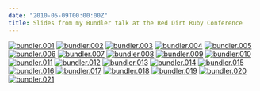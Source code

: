 ```yaml
---
date: "2010-05-09T00:00:00Z"
title: Slides from my Bundler talk at the Red Dirt Ruby Conference
---
```

<a href="https://andre.arko.net/2010/05/09/slides-from-my-bundler-talk-at-the-red-dirt-ruby-conference/bundler.001.jpg" rel="facebox" class="image"><img src="https://andre.arko.net/2010/05/09/slides-from-my-bundler-talk-at-the-red-dirt-ruby-conference/bundler.001.jpg" alt="bundler.001"></a>
<a href="https://andre.arko.net/2010/05/09/slides-from-my-bundler-talk-at-the-red-dirt-ruby-conference/bundler.002.jpg" rel="facebox" class="image"><img src="https://andre.arko.net/2010/05/09/slides-from-my-bundler-talk-at-the-red-dirt-ruby-conference/bundler.002.jpg" alt="bundler.002"></a>
<a href="https://andre.arko.net/2010/05/09/slides-from-my-bundler-talk-at-the-red-dirt-ruby-conference/bundler.003.jpg" rel="facebox" class="image"><img src="https://andre.arko.net/2010/05/09/slides-from-my-bundler-talk-at-the-red-dirt-ruby-conference/bundler.003.jpg" alt="bundler.003"></a>
<a href="https://andre.arko.net/2010/05/09/slides-from-my-bundler-talk-at-the-red-dirt-ruby-conference/bundler.004.jpg" rel="facebox" class="image"><img src="https://andre.arko.net/2010/05/09/slides-from-my-bundler-talk-at-the-red-dirt-ruby-conference/bundler.004.jpg" alt="bundler.004"></a>
<a href="https://andre.arko.net/2010/05/09/slides-from-my-bundler-talk-at-the-red-dirt-ruby-conference/bundler.005.jpg" rel="facebox" class="image"><img src="https://andre.arko.net/2010/05/09/slides-from-my-bundler-talk-at-the-red-dirt-ruby-conference/bundler.005.jpg" alt="bundler.005"></a>
<a href="https://andre.arko.net/2010/05/09/slides-from-my-bundler-talk-at-the-red-dirt-ruby-conference/bundler.006.jpg" rel="facebox" class="image"><img src="https://andre.arko.net/2010/05/09/slides-from-my-bundler-talk-at-the-red-dirt-ruby-conference/bundler.006.jpg" alt="bundler.006"></a>
<a href="https://andre.arko.net/2010/05/09/slides-from-my-bundler-talk-at-the-red-dirt-ruby-conference/bundler.007.jpg" rel="facebox" class="image"><img src="https://andre.arko.net/2010/05/09/slides-from-my-bundler-talk-at-the-red-dirt-ruby-conference/bundler.007.jpg" alt="bundler.007"></a>
<a href="https://andre.arko.net/2010/05/09/slides-from-my-bundler-talk-at-the-red-dirt-ruby-conference/bundler.008.jpg" rel="facebox" class="image"><img src="https://andre.arko.net/2010/05/09/slides-from-my-bundler-talk-at-the-red-dirt-ruby-conference/bundler.008.jpg" alt="bundler.008"></a>
<a href="https://andre.arko.net/2010/05/09/slides-from-my-bundler-talk-at-the-red-dirt-ruby-conference/bundler.009.jpg" rel="facebox" class="image"><img src="https://andre.arko.net/2010/05/09/slides-from-my-bundler-talk-at-the-red-dirt-ruby-conference/bundler.009.jpg" alt="bundler.009"></a>
<a href="https://andre.arko.net/2010/05/09/slides-from-my-bundler-talk-at-the-red-dirt-ruby-conference/bundler.010.jpg" rel="facebox" class="image"><img src="https://andre.arko.net/2010/05/09/slides-from-my-bundler-talk-at-the-red-dirt-ruby-conference/bundler.010.jpg" alt="bundler.010"></a>
<a href="https://andre.arko.net/2010/05/09/slides-from-my-bundler-talk-at-the-red-dirt-ruby-conference/bundler.011.jpg" rel="facebox" class="image"><img src="https://andre.arko.net/2010/05/09/slides-from-my-bundler-talk-at-the-red-dirt-ruby-conference/bundler.011.jpg" alt="bundler.011"></a>
<a href="https://andre.arko.net/2010/05/09/slides-from-my-bundler-talk-at-the-red-dirt-ruby-conference/bundler.012.jpg" rel="facebox" class="image"><img src="https://andre.arko.net/2010/05/09/slides-from-my-bundler-talk-at-the-red-dirt-ruby-conference/bundler.012.jpg" alt="bundler.012"></a>
<a href="https://andre.arko.net/2010/05/09/slides-from-my-bundler-talk-at-the-red-dirt-ruby-conference/bundler.013.jpg" rel="facebox" class="image"><img src="https://andre.arko.net/2010/05/09/slides-from-my-bundler-talk-at-the-red-dirt-ruby-conference/bundler.013.jpg" alt="bundler.013"></a>
<a href="https://andre.arko.net/2010/05/09/slides-from-my-bundler-talk-at-the-red-dirt-ruby-conference/bundler.014.jpg" rel="facebox" class="image"><img src="https://andre.arko.net/2010/05/09/slides-from-my-bundler-talk-at-the-red-dirt-ruby-conference/bundler.014.jpg" alt="bundler.014"></a>
<a href="https://andre.arko.net/2010/05/09/slides-from-my-bundler-talk-at-the-red-dirt-ruby-conference/bundler.015.jpg" rel="facebox" class="image"><img src="https://andre.arko.net/2010/05/09/slides-from-my-bundler-talk-at-the-red-dirt-ruby-conference/bundler.015.jpg" alt="bundler.015"></a>
<a href="https://andre.arko.net/2010/05/09/slides-from-my-bundler-talk-at-the-red-dirt-ruby-conference/bundler.016.jpg" rel="facebox" class="image"><img src="https://andre.arko.net/2010/05/09/slides-from-my-bundler-talk-at-the-red-dirt-ruby-conference/bundler.016.jpg" alt="bundler.016"></a>
<a href="https://andre.arko.net/2010/05/09/slides-from-my-bundler-talk-at-the-red-dirt-ruby-conference/bundler.017.jpg" rel="facebox" class="image"><img src="https://andre.arko.net/2010/05/09/slides-from-my-bundler-talk-at-the-red-dirt-ruby-conference/bundler.017.jpg" alt="bundler.017"></a>
<a href="https://andre.arko.net/2010/05/09/slides-from-my-bundler-talk-at-the-red-dirt-ruby-conference/bundler.018.jpg" rel="facebox" class="image"><img src="https://andre.arko.net/2010/05/09/slides-from-my-bundler-talk-at-the-red-dirt-ruby-conference/bundler.018.jpg" alt="bundler.018"></a>
<a href="https://andre.arko.net/2010/05/09/slides-from-my-bundler-talk-at-the-red-dirt-ruby-conference/bundler.019.jpg" rel="facebox" class="image"><img src="https://andre.arko.net/2010/05/09/slides-from-my-bundler-talk-at-the-red-dirt-ruby-conference/bundler.019.jpg" alt="bundler.019"></a>
<a href="https://andre.arko.net/2010/05/09/slides-from-my-bundler-talk-at-the-red-dirt-ruby-conference/bundler.020.jpg" rel="facebox" class="image"><img src="https://andre.arko.net/2010/05/09/slides-from-my-bundler-talk-at-the-red-dirt-ruby-conference/bundler.020.jpg" alt="bundler.020"></a>
<a href="https://andre.arko.net/2010/05/09/slides-from-my-bundler-talk-at-the-red-dirt-ruby-conference/bundler.021.jpg" rel="facebox" class="image"><img src="https://andre.arko.net/2010/05/09/slides-from-my-bundler-talk-at-the-red-dirt-ruby-conference/bundler.021.jpg" alt="bundler.021"></a>
